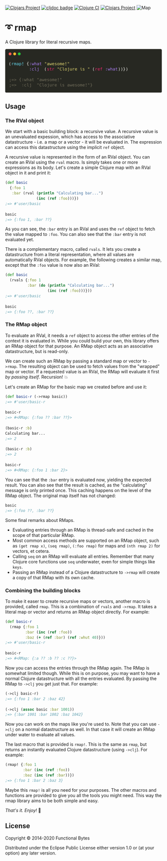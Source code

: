 [![Clojars Project](https://img.shields.io/clojars/v/functionalbytes/rmap.svg)](https://clojars.org/functionalbytes/rmap)
[![cljdoc badge](https://cljdoc.org/badge/functionalbytes/rmap)](https://cljdoc.org/d/functionalbytes/rmap/CURRENT)
[![Clojure CI](https://github.com/aroemers/rmap/workflows/Clojure%20CI/badge.svg?branch=master)](https://github.com/aroemers/rmap/actions?query=workflow%3A%22Clojure+CI%22)
[![Clojars Project](https://img.shields.io/clojars/dt/functionalbytes/rmap?color=blue)](https://clojars.org/functionalbytes/rmap)
![Map](https://img.shields.io/badge/map-recursive-brightgreen)

# ➰ rmap

A Clojure library for literal recursive maps.

![Banner](banner.png)

## Usage

### The RVal object

We start with a basic building block: a recursive value.
A recursive value is an unevaluated expession, which has access to the associative datastructure - i.e. a map or a vector - it will be evaluated in.
The expression can access this datastructure using the implicit `ref` object.

A recursive value is represented in the form of an RVal object.
You can create an RVal using the `rval` macro.
Is simply takes one or more expressions as its body.
Let's create a simple Clojure map with an RVal object in it and print it:

```clj
(def basic
  {:foo 1
   :bar (rval (println "Calculating bar...")
              (inc (ref :foo)))})
;=> #'user/basic

basic
;=> {:foo 1, :bar ??}
```

As you can see, the `:bar` entry is an RVal and uses the `ref` object to fetch the value mapped to `:foo`.
You can also see that the `:bar` entry is not evaluated yet.

There is a complementary macro, called `rvals`.
It lets you create a datastructure from a literal representation, where all values are automatically RVal objects.
For example, the following creates a similar map, except that the `:foo` value is now also an RVal:

```clj
(def basic
  (rvals {:foo 1
          :bar (do (println "Calculating bar...")
                   (inc (ref :foo)))}))
;=> #'user/basic

basic
;=> {:foo ??, :bar ??}
```

### The RMap object

To evaluate an RVal, it needs a `ref` object to access the other entries of the context it is evaluated in.
While you could build your own, this library offers an RMap object for that purpose.
An RMap object acts as an associative datastructure, but is read-only.

We can create such an RMap by passing a standard map or vector to `->rmap`.
The resulting object can be used to fetch values from the "wrapped" map or vector.
If a requested value is an RVal, the RMap will evaluate it first _by passing itself_.
Recursion! 💥

Let's create an RMap for the basic map we created before and use it:

```clj
(def basic-r (->rmap basic))
;=> #'user/basic-r

basic-r
;=> #<RMap: {:foo ?? :bar ??}>

(basic-r :b)
Calculating bar...
;=> 2

(basic-r :b)
;=> 2

basic-r
;=> #<RMap: {:foo 1 :bar 2}>
```

You can see that the `:bar` entry is evaluated now, yielding the expected result.
You can also see that the result is cached, as the "calculating" message is only printed once.
This caching happens on the level of the RMap object.
The original map itself has not changed:

```clj
basic
;=> {:foo ??, :bar ??}
```

Some final remarks about RMaps.

- Evaluating entries through an RMap is thread-safe and cached in the scope of that particular RMap.
- Most common access methods are supported on an RMap object, such as `(get rmap x)`, `(seq rmap)`, `(:foo rmap)` for maps and `(nth rmap 2)` for vectors, et cetera.
- Calling `seq` on an RMap will evaluate all entries. Remember that many Clojure core functions use `seq` underwater, even for simple things like `keys`.
- Passing an RMap instead of a Clojure datastructure to `->rmap` will create a copy of that RMap with its own cache.

### Combining the building blocks

To make it easer to create recursive maps or vectors, another macro is provided, called `rmap`.
This is a combination of `rvals` and `->rmap`.
It takes a literal map or vector and returns an RMap object directly.
For example:

```clj
(def basic-r
  (rmap {:foo 1
         :bar (inc (ref :foo))
         :baz (+ (ref :bar) (ref :whut 40)}))
;=> #'user/basic-r

basic-r
;=> #<RMap: {:a ?? :b ?? :c ??}>
```

Now you can access the entries through the RMap again.
The RMap is somewhat limited though.
While this is on purpose, you may want to have a normal Clojure datastructure with all the entries evaluated.
By passing the RMap to `->clj` you get just that.
For example:

```clj
(->clj basic-r)
;=> {:foo 1 :bar 2 :baz 42}

(->clj (assoc basic :bar 1001))
;=> {:bar 1001 :bar 1002 :baz 1042}
```

Now you can work on the maps like you're used to.
Note that you can use `->clj` on a normal datastructure as well.
In that case it will create an RMap under water to evaluate all values.

The last macro that is provided is `rmap!`.
This is the same as `rmap`, but returns an instantly evaluated Clojure datastructure (using `->clj`).
For example:

```clj
(rmap! {:foo 1
        :bar (inc (ref :foo))
        :baz (inc (ref :bar))})
;=> {:foo 1 :bar 2 :baz 3}
```

Maybe this `rmap!` is all you need for your purposes.
The other macros and functions are provided to give you all the tools you might need.
This way the rmap library aims to be both simple and easy.

_That's it. Enjoy!_ 🚀

## License

Copyright © 2014-2020 Functional Bytes

Distributed under the Eclipse Public License either version 1.0 or (at
your option) any later version.
